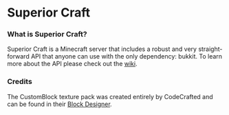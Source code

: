 # Superior Craft

### What is Superior Craft?
Superior Craft is a Minecraft server that includes a robust and very straight-forward API that anyone can use with the only dependency: bukkit. To learn more about the API please check out the [wiki](https://github.com/ThePenguinGamerzGitHub/SuperiorCraft/wiki).

### Credits
The CustomBlock texture pack was created entirely by CodeCrafted and can be found in their [Block Designer](https://codecrafted.net/blockdesigner).
